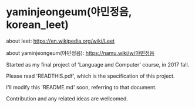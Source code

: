 # yaminjeongeum(야민정음, korean_leet)

about leet: https://en.wikipedia.org/wiki/Leet

about yaminjeongeum(야민정음): https://namu.wiki/w/야민정음


Started as my final project of 'Language and Computer' course, in 2017 fall.


Please read 'READTHIS.pdf', which is the specification of this project.

I'll modify this 'README.md' soon, referring to that document.


Contribution and any related ideas are wellcomed.
